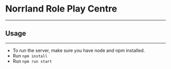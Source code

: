# Norrland Role Play Centre
---

## Usage
---

* To run the server, make sure you have node and npm installed.
* Run `npm install`
* Run `npm run start`
